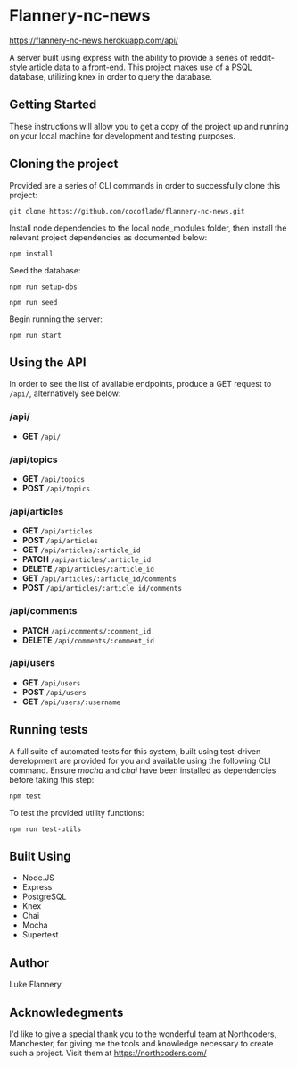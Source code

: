 # Flannery-nc-news

https://flannery-nc-news.herokuapp.com/api/

A server built using express with the ability to provide a series of reddit-style article data to a front-end. This project makes use of a PSQL database, utilizing knex in order to query the database.

## Getting Started

These instructions will allow you to get a copy of the project up and running on your local machine for development and testing purposes.

## Cloning the project

Provided are a series of CLI commands in order to successfully clone this project:

``` git clone https://github.com/cocoflade/flannery-nc-news.git ```

Install node dependencies to the local node_modules folder, then install the relevant project dependencies as documented below:

``` npm install ```

Seed the database:

``` npm run setup-dbs ```

```npm run seed```

Begin running the server:

```npm run start```

## Using the API 

In order to see the list of available endpoints, produce a GET request to ```/api/```, alternatively see below:

### /api/

* **GET** ```/api/```

### /api/topics

* **GET** ```/api/topics```
* **POST** ```/api/topics```

### /api/articles

* **GET** ```/api/articles```
* **POST** ```/api/articles```
* **GET** ```/api/articles/:article_id```
* **PATCH** ```/api/articles/:article_id```
* **DELETE** ```/api/articles/:article_id```
* **GET** ```/api/articles/:article_id/comments```
* **POST** ```/api/articles/:article_id/comments```

### /api/comments

* **PATCH** ```/api/comments/:comment_id```
* **DELETE** ```/api/comments/:comment_id```

### /api/users

* **GET** ```/api/users```
* **POST** ```/api/users```
* **GET** ```/api/users/:username```

## Running tests

A full suite of automated tests for this system, built using test-driven development are provided for you and available using the following CLI command. Ensure *mocha* and *chai* have been installed as dependencies before taking this step:

```npm test```

To test the provided utility functions:

```npm run test-utils```

## Built Using

* Node.JS
*	Express
*	PostgreSQL
*	Knex
*	Chai
*	Mocha
*	Supertest

## Author 

Luke Flannery

## Acknowledegments

I'd like to give a special thank you to the wonderful team at Northcoders, Manchester, for giving me the tools and knowledge necessary to create such a project. Visit them at https://northcoders.com/


